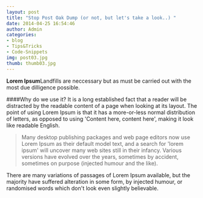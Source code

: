 ```yaml
---
layout: post
title: "Stop Post Oak Dump (or not, but let's take a look..) "
date: 2014-04-25 16:54:46
author: Admin
categories:
- blog
- Tips&Tricks
- Code-Snippets
img: post03.jpg
thumb: thumb03.jpg
---
```


<b>Lorem Ipsum</b>Landfills are neccessary but as must be carried out with the most due dilligence possible. 

####Why do we use it?
It is a long established fact that a reader will be distracted by the readable content of a page when looking at its layout. The point of using Lorem Ipsum is that it has a more-or-less normal distribution of letters, as opposed to using 'Content here, content here', making it look like readable English.


>Many desktop publishing packages and web page editors now use Lorem Ipsum as their default model text, and a search for 'lorem ipsum' will uncover many web sites still in their infancy. Various versions have evolved over the years, sometimes by accident, sometimes on purpose (injected humour and the like).

There are many variations of passages of Lorem Ipsum available, but the majority have suffered alteration in some form, by injected humour, or randomised words which don't look even slightly believable.

[hampden]: https://github.com/jekyll/jekyll
